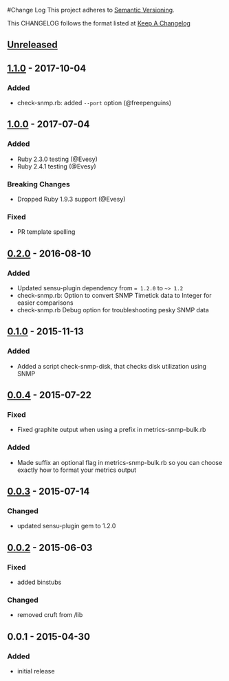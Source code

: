 #Change Log
This project adheres to [Semantic Versioning](http://semver.org/).

This CHANGELOG follows the format listed at [Keep A Changelog](http://keepachangelog.com/)

## [Unreleased]

## [1.1.0] - 2017-10-04
### Added
- check-snmp.rb: added `--port` option (@freepenguins)

## [1.0.0] - 2017-07-04
### Added
- Ruby 2.3.0 testing (@Evesy)
- Ruby 2.4.1 testing (@Evesy)

### Breaking Changes
- Dropped Ruby 1.9.3 support (@Evesy)

### Fixed
- PR template spelling

## [0.2.0] - 2016-08-10
### Added
- Updated sensu-plugin dependency from `= 1.2.0` to `~> 1.2`
- check-snmp.rb: Option to convert SNMP Timetick data to Integer for easier comparisons
- check-snmp.rb Debug option for troubleshooting pesky SNMP data

## [0.1.0] - 2015-11-13
### Added
- Added a script check-snmp-disk, that checks disk utilization using SNMP

## [0.0.4] - 2015-07-22
### Fixed
- Fixed graphite output when using a prefix in metrics-snmp-bulk.rb

### Added
- Made suffix an optional flag in metrics-snmp-bulk.rb so you can choose exactly how to format your metrics output

## [0.0.3] - 2015-07-14
### Changed
- updated sensu-plugin gem to 1.2.0

## [0.0.2] - 2015-06-03
### Fixed
- added binstubs

### Changed
- removed cruft from /lib

## 0.0.1 - 2015-04-30
### Added
- initial release

[Unreleased]: https://github.com/sensu-plugins/sensu-plugins-snmp/compare/1.1.0...HEAD
[1.1.0]: https://github.com/sensu-plugins/sensu-plugins-snmp/compare/1.0.0...1.1.0
[1.0.0]: https://github.com/sensu-plugins/sensu-plugins-snmp/compare/0.2.0...1.0.0
[0.2.0]: https://github.com/sensu-plugins/sensu-plugins-snmp/compare/0.1.0...0.2.0
[0.1.0]: https://github.com/sensu-plugins/sensu-plugins-snmp/compare/0.0.4...0.1.0
[0.0.4]: https://github.com/sensu-plugins/sensu-plugins-snmp/compare/0.0.3...0.0.4
[0.0.3]: https://github.com/sensu-plugins/sensu-plugins-snmp/compare/0.0.2...0.0.3
[0.0.2]: https://github.com/sensu-plugins/sensu-plugins-snmp/compare/0.0.1...0.0.2
